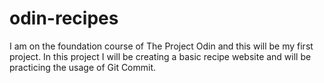 # odin-recipes

I am on the foundation course of The Project Odin and this will be my first project. In this project I will be creating a basic recipe website and will be practicing the usage of Git Commit.
